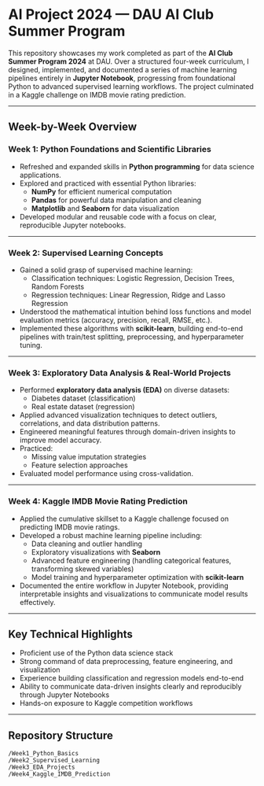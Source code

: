 # AI Project 2024 — DAU AI Club Summer Program

This repository showcases my work completed as part of the **AI Club Summer Program 2024** at DAU. Over a structured four-week curriculum, I designed, implemented, and documented a series of machine learning pipelines entirely in **Jupyter Notebook**, progressing from foundational Python to advanced supervised learning workflows. The project culminated in a Kaggle challenge on IMDB movie rating prediction.

---

## Week-by-Week Overview

### Week 1: Python Foundations and Scientific Libraries
- Refreshed and expanded skills in **Python programming** for data science applications.
- Explored and practiced with essential Python libraries:
  - **NumPy** for efficient numerical computation
  - **Pandas** for powerful data manipulation and cleaning
  - **Matplotlib** and **Seaborn** for data visualization
- Developed modular and reusable code with a focus on clear, reproducible Jupyter notebooks.

---

### Week 2: Supervised Learning Concepts
- Gained a solid grasp of supervised machine learning:
  - Classification techniques: Logistic Regression, Decision Trees, Random Forests
  - Regression techniques: Linear Regression, Ridge and Lasso Regression
- Understood the mathematical intuition behind loss functions and model evaluation metrics (accuracy, precision, recall, RMSE, etc.).
- Implemented these algorithms with **scikit-learn**, building end-to-end pipelines with train/test splitting, preprocessing, and hyperparameter tuning.

---

### Week 3: Exploratory Data Analysis & Real-World Projects
- Performed **exploratory data analysis (EDA)** on diverse datasets:
  - Diabetes dataset (classification)
  - Real estate dataset (regression)
- Applied advanced visualization techniques to detect outliers, correlations, and data distribution patterns.
- Engineered meaningful features through domain-driven insights to improve model accuracy.
- Practiced:
  - Missing value imputation strategies
  - Feature selection approaches
- Evaluated model performance using cross-validation.

---

### Week 4: Kaggle IMDB Movie Rating Prediction
- Applied the cumulative skillset to a Kaggle challenge focused on predicting IMDB movie ratings.
- Developed a robust machine learning pipeline including:
  - Data cleaning and outlier handling
  - Exploratory visualizations with **Seaborn**
  - Advanced feature engineering (handling categorical features, transforming skewed variables)
  - Model training and hyperparameter optimization with **scikit-learn**
- Documented the entire workflow in Jupyter Notebook, providing interpretable insights and visualizations to communicate model results effectively.

---

## Key Technical Highlights

- Proficient use of the Python data science stack  
- Strong command of data preprocessing, feature engineering, and visualization  
- Experience building classification and regression models end-to-end  
- Ability to communicate data-driven insights clearly and reproducibly through Jupyter Notebooks  
- Hands-on exposure to Kaggle competition workflows  

---

## Repository Structure

```plaintext
/Week1_Python_Basics
/Week2_Supervised_Learning
/Week3_EDA_Projects
/Week4_Kaggle_IMDB_Prediction
